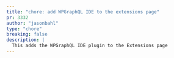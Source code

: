 ```yaml
---
title: "chore: add WPGraphQL IDE to the extensions page"
pr: 3332
author: "jasonbahl"
type: "chore"
breaking: false
description: |
  This adds the WPGraphQL IDE plugin to the Extensions page
---
```

